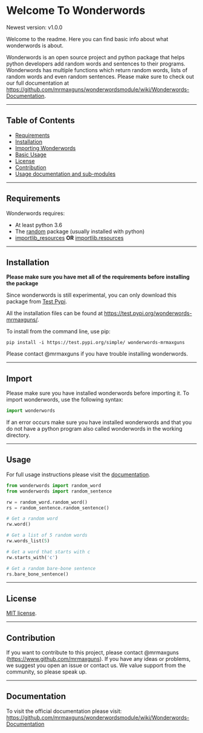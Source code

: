 # Welcome To Wonderwords
Newest version: v1.0.0

Welcome to the readme. Here you can find basic info about what wonderwords is about.

Wonderwords is an open source project and python package that helps python developers add random words and sentences to their programs.
Wonderwords has multiple functions which return random words, lists of random words and even random sentences.
Please make sure to check out our full documentation at https://github.com/mrmaxguns/wonderwordsmodule/wiki/Wonderwords-Documentation.


***
## Table of Contents
* [Requirements](#Requirements)
* [Installation](#Installation)
* [Importing Wonderwords](#Import)
* [Basic Usage](#Usage)
* [License](#License)
* [Contribution](#Contribution)
* [Usage documentation and sub-modules](#Documentation)


***
## Requirements
Wonderwords requires:
* At least python 3.6
* The [random](https://docs.python.org/3/library/random.html) package (usually installed with python)
* [importlib_resources](https://pypi.org/project/importlib-resources/) **OR** [importlib.resources](https://pypi.org/project/importlib/)


***
## Installation
**Please make sure you have met all of the requirements before installing the package**

Since wonderwords is still experimental, you can only download this package from [Test Pypi](https://test.pypi.org). 

All the installation files can be found at https://test.pypi.org/wonderwords-mrmaxguns/.

To install from the command line, use pip:
```
pip install -i https://test.pypi.org/simple/ wonderwords-mrmaxguns
```
Please contact @mrmaxguns if you have trouble installing wonderwords.

***
## Import
Please make sure you have installed wonderwords before importing it. To import wonderwords, use the following syntax:
```python
import wonderwords
```
If an error occurs make sure you have installed wonderwords and that you do not have a python program also called wonderwords in the working directory.

***
## Usage
For full usage instructions please visit the [documentation](https://github.com/mrmaxguns/wonderwordsmodule/wiki/Wonderwords-Documentation).
```python
from wonderwords import random_word
from wonderwords import random_sentence

rw = random_word.random_word()
rs = random_sentence.random_sentence()

# Get a random word
rw.word()

# Get a list of 5 random words
rw.words_list(5)

# Get a word that starts with c
rw.starts_with('c')

# Get a random bare-bone sentence
rs.bare_bone_sentence()
```

***
## License
[MIT license](https://choosealicense.com/licenses/mit/).

***
## Contribution
If you want to contribute to this project, please contact @mrmaxguns (https://www.github.com/mrmaxguns). If you have any ideas or problems, we suggest you open an issue or contact us. We value support from the community, so please speak up.

***
## Documentation
To visit the official documentation please visit: https://github.com/mrmaxguns/wonderwordsmodule/wiki/Wonderwords-Documentation
